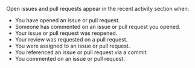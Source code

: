 Open issues and pull requests appear in the recent activity section when:
* You have opened an issue or pull request.
* Someone has commented on an issue or pull request you opened.
* Your issue or pull request was reopened.
* Your review was requested on a pull request.
* You were assigned to an issue or pull request.
* You referenced an issue or pull request via a commit.
* You commented on an issue or pull request.
